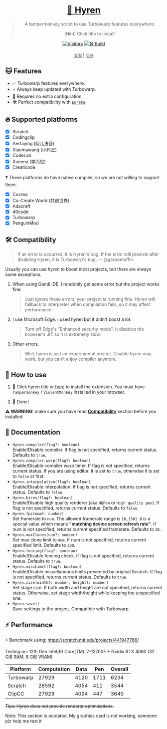 <div align="center">

# [👾 Hyren](https://furryr.github.io/hyren/hyren.release.user.js)

> A tampermonkey script to use Turbowarp features everywhere.
>
> (Hint) Click title to install!

[![Visitors](https://hits.dwyl.com/FurryR/hyren.svg?style=flat-square)](http://github.com/FurryR/hyren)
[![🛠️ Build](https://github.com/FurryR/hyren/actions/workflows/ci.yaml/badge.svg)](https://github.com/FurryR/hyren/actions/workflows/ci.yaml)

[🇺🇸](./README.md) | [🇨🇳](./README-zh_CN.md)

</div align="center">

## 🐱 Features

- ✅ Turbowarp features everywhere.
- ⭐ Always keep updated with Turbowarp.
- 🤖 Requires no extra configuration.
- 🛠️ Perfect compatibility with [`Eureka`](https://github.com/EurekaScratch/eureka-loader).

## 🔥 Supported platforms

- [x] Scratch
- [x] Codingclip
- [x] Aerfaying (阿儿法营)
- [x] Xiaomawang (小码王)
- [x] CodeLab
- [x] Xueersi (学而思)
- [x] Creaticode

❓ These platforms do have native compiler, so we are not willing to support them.

- [x] Cocrea
- [x] Co-Create World (共创世界)
- [x] Adacraft
- [x] 40code
- [x] Turbowarp
- [x] PenguinMod

## 🛠️ Compatibility

> If an error is occurred, it is Hyren's bug. If the error still presists after disabling Hyren, it is Turbowarp's bug. -- @garbomuffin

Usually you can use hyren to boost most projects, but there are always some exceptions.

1. When using Gandi IDE, I randomly get some error but the project works fine.
   > Just ignore these errors, your project is running fine. Hyren will fallback to interpreter when compilation fails, so it may affect performance.
2. I use Microsoft Edge. I used hyren but it didn't boost a lot.
   > Turn off Edge's "Enhanced security mode". It disables the browser's JIT so it is extremely slow.
3. Other errors.
   > Well, hyren is just an experimental project. Disable hyren may work, but you can't enjoy compiler anymore.

## 🤔 How to use

1. 🔽 Click hyren title or [here](https://furryr.github.io/hyren/hyren.release.user.js) to install the extension. You must have `Tampermonkey` / `ViolentMonkey` installed in your browser.

2. 🎉 Done!

**⚠️ WARNING:** make sure you have read [**Compatibility**](#🛠️-compatibility) section before you installed.

## 📄 Documentation

- `Hyren.compiler(flag?: boolean)`  
  Enable/Disable compiler. If flag is not specified, returns current status. Defaults to `true`.
- `Hyren.compiler.warp(flag?: boolean)`  
  Enable/Disable compiler warp timer. If flag is not specified, returns current status. If you are using editor, it is set to `true`, otherwise it is set to `false` at first.
- `Hyren.interpolation(flag?: boolean)`  
  Enable/Disable interpolation. If flag is not specified, returns current status. Defaults to `false`.
- `Hyren.hires(flag?: boolean)`  
  Enable/Disable high quality renderer (aka `HQPen` or `High quality pen`). If flag is not specified, returns current status. Defaults to `false`.
- `Hyren.fps(num?: number)`  
  Set framerate to `num`. The allowed framerate range is `[0,250]`. `0` is a special value which means **"matching device screen refresh rate"**. If num is not specified, returns current specified framerate. Defaults to `30`.
- `Hyren.maxClones(num?: number)`  
  Set max clone limit to `num`. If num is not specified, returns current specified limit. Defaults to `300`.
- `Hyren.fencing(flag?: boolean)`  
  Enable/Disable fencing check. If flag is not specified, returns current status. Defaults to `true`.
- `Hyren.miscLimit(flag?: boolean)`  
  Enable/Disable miscellaneous limits presented by original Scratch. If flag is not specified, returns current status. Defaults to `true`.
- `Hyren.size(width?: number, height?: number)`  
  Set stage size. If both width and height are not specified, returns current status. Otherwise, set stage width/height while keeping the unspecified one.
- `Hyren.save()`  
  Save settings to the project. Compatible with Turbowarp.

## ⚡ Performance

⚡ Benchmark using: https://scratch.mit.edu/projects/441947766/

Testing on: 12th Gen Intel(R) Core(TM) i7-12700F + Nvidia RTX 4060 (32 GiB RAM, 8 GiB VRAM)

| Platform  | Computation | Data | Pen  | Overall |
| --------- | ----------- | ---- | ---- | ------- |
| Turbowarp | 27929       | 4120 | 1711 | 6234    |
| Scratch   | 28592       | 4054 | 411  | 3544    |
| ClipCC    | 27929       | 4094 | 447  | 3640    |

~~Tips: Hyren does not provide renderer optimizations.~~

Note: This section is outdated. My graphics card is not working, someone plz help me test it
